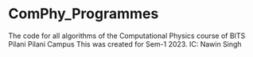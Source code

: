 # ComPhy_Programmes
The code for all algorithms of the Computational Physics course of BITS Pilani Pilani Campus
This was created for Sem-1 2023.
IC: Nawin Singh
